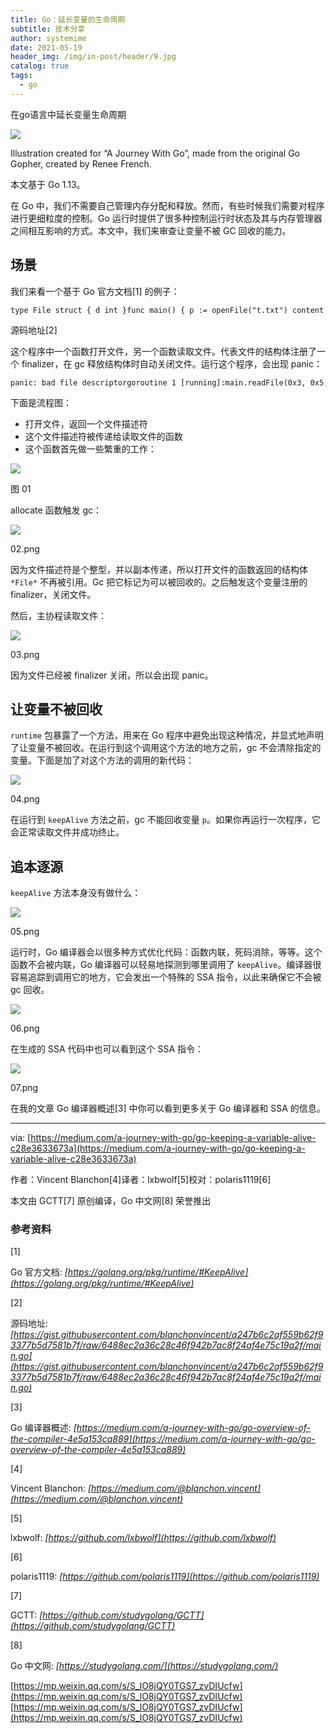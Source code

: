 ```yaml
---
title: Go：延长变量的生命周期
subtitle: 技术分享
author: systemime
date: 2021-05-19
header_img: /img/in-post/header/9.jpg
catalog: true
tags:
  - go
---
```


在go语言中延长变量生命周期

<!-- more -->

![](https://mmbiz.qpic.cn/mmbiz_png/UWba2ryLMqkz6tXYQScqS9ZYRKAZcNsahQV0VtKdfpqOub5MnicLTa1QnGLLYxus2icf4CktlCYd2eJVF2EqBia6Q/640?wx_fmt=png)

Illustration created for “A Journey With Go”, made from the original Go Gopher, created by Renee French.  

本文基于 Go 1.13。

在 Go 中，我们不需要自己管理内存分配和释放。然而，有些时候我们需要对程序进行更细粒度的控制。Go 运行时提供了很多种控制运行时状态及其与内存管理器之间相互影响的方式。本文中，我们来审查让变量不被 GC 回收的能力。

## 场景

我们来看一个基于 Go 官方文档\[1] 的例子：

    type File struct { d int }func main() { p := openFile("t.txt") content := readFile(p.d) println("Here is the content: "+content)}func openFile(path string) *File { d, err := syscall.Open(path, syscall.O_RDONLY, 0) if err != nil {  panic(err) } p := &File{d} runtime.SetFinalizer(p, func(p *File) {  syscall.Close(p.d) }) return p}func readFile(descriptor int) string { doSomeAllocation() var buf [1000]byte _, err := syscall.Read(descriptor, buf[:]) if err != nil {  panic(err) } return string(buf[:])}func doSomeAllocation() { var a *int // memory increase to force the GC for i:= 0; i < 10000000; i++ {  i := 1  a = &i } _ = a}

源码地址\[2]

这个程序中一个函数打开文件，另一个函数读取文件。代表文件的结构体注册了一个 finalizer，在 gc 释放结构体时自动关闭文件。运行这个程序，会出现 panic：

    panic: bad file descriptorgoroutine 1 [running]:main.readFile(0x3, 0x5, 0xc000078008)main.go:42 +0x103main.main()main.go:14 +0x4bexit status 2

下面是流程图：

-   打开文件，返回一个文件描述符
-   这个文件描述符被传递给读取文件的函数
-   这个函数首先做一些繁重的工作：

![](https://mmbiz.qpic.cn/mmbiz_png/UWba2ryLMqkz6tXYQScqS9ZYRKAZcNsaicXeVR4yeJhQGoC4EC8K96zoRXpRW4ic1u0Ttd9zJw4zrxA8h2Aice1Bg/640?wx_fmt=png)

图 01  

allocate 函数触发 gc：

![](https://mmbiz.qpic.cn/mmbiz_png/UWba2ryLMqkz6tXYQScqS9ZYRKAZcNsaWsdFjmNVWfyqKVJAecKoZic6hMDlAdqkdj29sjwkn5U9M3EnHSmGfqA/640?wx_fmt=png)

02.png  

因为文件描述符是个整型，并以副本传递，所以打开文件的函数返回的结构体 `*File*` 不再被引用。Gc 把它标记为可以被回收的。之后触发这个变量注册的 finalizer，关闭文件。

然后，主协程读取文件：

![](https://mmbiz.qpic.cn/mmbiz_png/UWba2ryLMqkz6tXYQScqS9ZYRKAZcNsaEfiaT0vvnX7DIc4IesMibSk3DGCKLrLrWJZlAviaEtP3siccWUz2avgjhg/640?wx_fmt=png)

03.png  

因为文件已经被 finalizer 关闭，所以会出现 panic。

## 让变量不被回收

`runtime` 包暴露了一个方法，用来在 Go 程序中避免出现这种情况，并显式地声明了让变量不被回收。在运行到这个调用这个方法的地方之前，gc 不会清除指定的变量。下面是加了对这个方法的调用的新代码：

![](https://mmbiz.qpic.cn/mmbiz_png/UWba2ryLMqkz6tXYQScqS9ZYRKAZcNsaYveIkT33XUBBapnWRJauFPf0QzdI3TGuC85zW8k7nCIaicicsZ4uz1Qw/640?wx_fmt=png)

04.png  

在运行到 `keepAlive` 方法之前，gc 不能回收变量 `p`。如果你再运行一次程序，它会正常读取文件并成功终止。

## 追本逐源

`keepAlive` 方法本身没有做什么：

![](https://mmbiz.qpic.cn/mmbiz_png/UWba2ryLMqkz6tXYQScqS9ZYRKAZcNsa90KWJl12Bf5OR9uyRq5Of6BnnsIZBXZWaGnbswAIsbLUTd7lIBqEOg/640?wx_fmt=png)

05.png  

运行时，Go 编译器会以很多种方式优化代码：函数内联，死码消除，等等。这个函数不会被内联，Go 编译器可以轻易地探测到哪里调用了 `keepAlive`。编译器很容易追踪到调用它的地方，它会发出一个特殊的 SSA 指令，以此来确保它不会被 gc 回收。

![](https://mmbiz.qpic.cn/mmbiz_png/UWba2ryLMqkz6tXYQScqS9ZYRKAZcNsaSN93XAoicL9DUwVBqgKRwODaBtwaofiaN46ouaYnnFI7ic3qibEbzsiaDpA/640?wx_fmt=png)

06.png  

在生成的 SSA 代码中也可以看到这个 SSA 指令：

![](https://mmbiz.qpic.cn/mmbiz_png/UWba2ryLMqkz6tXYQScqS9ZYRKAZcNsaiaIWy2BEOvDqkWd4zClVqKNoEKyHmlx97pia8mMoib7danfQvM8NsFJ8Q/640?wx_fmt=png)

07.png  

在我的文章 Go 编译器概述\[3] 中你可以看到更多关于 Go 编译器和 SSA 的信息。

* * *

via: [https://medium.com/a-journey-with-go/go-keeping-a-variable-alive-c28e3633673a](https://medium.com/a-journey-with-go/go-keeping-a-variable-alive-c28e3633673a)

作者：Vincent Blanchon\[4]译者：lxbwolf\[5]校对：polaris1119\[6]

本文由 GCTT\[7] 原创编译，Go 中文网\[8] 荣誉推出

### 参考资料

\[1]

Go 官方文档: _[https://golang.org/pkg/runtime/#KeepAlive](https://golang.org/pkg/runtime/#KeepAlive)_

\[2]

源码地址: _[https://gist.githubusercontent.com/blanchonvincent/a247b6c2af559b62f93377b5d7581b7f/raw/6488ec2a36c28c46f942b7ac8f24af4e75c19a2f/main.go](https://gist.githubusercontent.com/blanchonvincent/a247b6c2af559b62f93377b5d7581b7f/raw/6488ec2a36c28c46f942b7ac8f24af4e75c19a2f/main.go)_

\[3]

Go 编译器概述: _[https://medium.com/a-journey-with-go/go-overview-of-the-compiler-4e5a153ca889](https://medium.com/a-journey-with-go/go-overview-of-the-compiler-4e5a153ca889)_

\[4]

Vincent Blanchon: _[https://medium.com/@blanchon.vincent](https://medium.com/@blanchon.vincent)_

\[5]

lxbwolf: _[https://github.com/lxbwolf](https://github.com/lxbwolf)_

\[6]

polaris1119: _[https://github.com/polaris1119](https://github.com/polaris1119)_

\[7]

GCTT: _[https://github.com/studygolang/GCTT](https://github.com/studygolang/GCTT)_

\[8]

Go 中文网: _[https://studygolang.com/](https://studygolang.com/)_

 [https://mp.weixin.qq.com/s/S_lO8jQY0TGS7_zvDIUcfw](https://mp.weixin.qq.com/s/S_lO8jQY0TGS7_zvDIUcfw) 
 [https://mp.weixin.qq.com/s/S_lO8jQY0TGS7_zvDIUcfw](https://mp.weixin.qq.com/s/S_lO8jQY0TGS7_zvDIUcfw)
